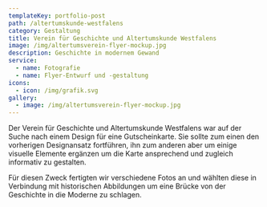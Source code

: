 ```yaml
---
templateKey: portfolio-post
path: /altertumskunde-westfalens
category: Gestaltung
title: Verein für Geschichte und Altertumskunde Westfalens
image: /img/altertumsverein-flyer-mockup.jpg
description: Geschichte in modernem Gewand
service:
  - name: Fotografie
  - name: Flyer-Entwurf und -gestaltung
icons:
  - icon: /img/grafik.svg
gallery:
  - image: /img/altertumsverein-flyer-mockup.jpg
---
```

Der Verein für Geschichte und Altertumskunde Westfalens war auf der Suche nach einem Design für eine Gutscheinkarte. Sie sollte zum einen den vorherigen Designansatz fortführen, ihn zum anderen aber um einige visuelle Elemente ergänzen um die Karte ansprechend und zugleich informativ zu gestalten. 

Für diesen Zweck fertigten wir verschiedene Fotos an und wählten diese in Verbindung mit historischen Abbildungen um eine Brücke von der Geschichte in die Moderne zu schlagen.
